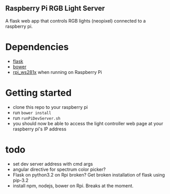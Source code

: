 Raspberry Pi RGB Light Server
-----------------------------

A flask web app that controls RGB lights (neopixel) connected to a raspberry pi.

# Dependencies
- [flask](http://flask.pocoo.org/)
- [bower](http://bower.io/)
- [rpi_ws281x](https://github.com/jgarff/rpi_ws281x) when running on
  Raspberry Pi

# Getting started
- clone this repo to your raspberry pi
- run `bower install`
- run `runPiDevServer.sh`
- you should now be able to access the light controller web page at
  your raspberry pi's IP address

# todo
- set dev server address with cmd args
- angular directive for spectrum color picker?
- Flask on python3.2 on Rpi broken? Get broken installation of flask using pip-3.2
- install npm, nodejs, bower on Rpi. Breaks at the moment.
